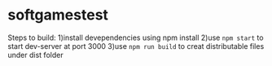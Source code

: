 # softgamestest
Steps to build:
1)install devependencies using npm install
2)use `npm start` to start dev-server at port 3000
3)use `npm run build` to creat distributable files under dist folder

